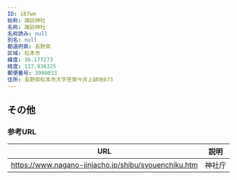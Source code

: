 ```yaml
---
ID: i87wm
総称: 諏訪神社
名称: 諏訪神社
名称読み: null
別名: null
都道府県: 長野県
区域: 松本市
緯度: 36.177273
経度: 137.936325
郵便番号: 3990033
住所: 長野県松本市大字笹賀今井上耕地673
---
```


## その他

### 参考URL

| URL                                                  | 説明   |
| ---------------------------------------------------- | ------ |
| https://www.nagano-jinjacho.jp/shibu/syouenchiku.htm | 神社庁 |
